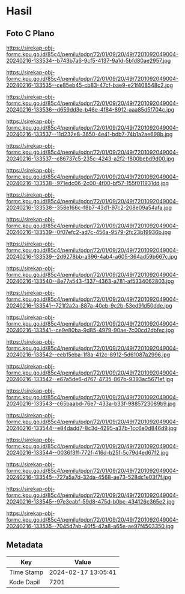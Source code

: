 # Hasil

## Foto C Plano

https://sirekap-obj-formc.kpu.go.id/85c4/pemilu/pdpr/72/01/09/20/49/7201092049004-20240216-133534--b743b7a6-9cf5-4137-9a1d-5bfd80ae2957.jpg

https://sirekap-obj-formc.kpu.go.id/85c4/pemilu/pdpr/72/01/09/20/49/7201092049004-20240216-133535--ce85eb45-cb83-47cf-bae9-e21f408548c2.jpg

https://sirekap-obj-formc.kpu.go.id/85c4/pemilu/pdpr/72/01/09/20/49/7201092049004-20240216-133536--d659dd3e-b46e-4f84-8912-aaa85d5f704c.jpg

https://sirekap-obj-formc.kpu.go.id/85c4/pemilu/pdpr/72/01/09/20/49/7201092049004-20240216-133537--11d232e8-3650-4e41-bdb7-74b1a2ae698b.jpg

https://sirekap-obj-formc.kpu.go.id/85c4/pemilu/pdpr/72/01/09/20/49/7201092049004-20240216-133537--c86737c5-235c-4243-a2f2-f800bebd9d00.jpg

https://sirekap-obj-formc.kpu.go.id/85c4/pemilu/pdpr/72/01/09/20/49/7201092049004-20240216-133538--971edc06-2c00-4f00-bf57-155f011931dd.jpg

https://sirekap-obj-formc.kpu.go.id/85c4/pemilu/pdpr/72/01/09/20/49/7201092049004-20240216-133538--358e166c-f8b7-43d1-97c2-208e09a54afa.jpg

https://sirekap-obj-formc.kpu.go.id/85c4/pemilu/pdpr/72/01/09/20/49/7201092049004-20240216-133539--0f07efc2-ad7c-456a-9579-2fc23b19936b.jpg

https://sirekap-obj-formc.kpu.go.id/85c4/pemilu/pdpr/72/01/09/20/49/7201092049004-20240216-133539--2d9278bb-a396-4ab4-a605-364ad59b667c.jpg

https://sirekap-obj-formc.kpu.go.id/85c4/pemilu/pdpr/72/01/09/20/49/7201092049004-20240216-133540--8e77a543-f337-4363-a781-af5334062803.jpg

https://sirekap-obj-formc.kpu.go.id/85c4/pemilu/pdpr/72/01/09/20/49/7201092049004-20240216-133541--721f2a2a-887a-40eb-9c2b-53ed91d50dde.jpg

https://sirekap-obj-formc.kpu.go.id/85c4/pemilu/pdpr/72/01/09/20/49/7201092049004-20240216-133541--ce9e80ba-9d85-4979-90ae-7c00cd2dbfec.jpg

https://sirekap-obj-formc.kpu.go.id/85c4/pemilu/pdpr/72/01/09/20/49/7201092049004-20240216-133542--eeb15eba-1f8a-412c-8912-5d61087a2996.jpg

https://sirekap-obj-formc.kpu.go.id/85c4/pemilu/pdpr/72/01/09/20/49/7201092049004-20240216-133542--e67a5de6-d767-4735-867b-9393ac5671ef.jpg

https://sirekap-obj-formc.kpu.go.id/85c4/pemilu/pdpr/72/01/09/20/49/7201092049004-20240216-133543--c65baabd-76e7-433a-b33f-9885723089b9.jpg

https://sirekap-obj-formc.kpu.go.id/85c4/pemilu/pdpr/72/01/09/20/49/7201092049004-20240216-133544--e84dadd7-8c3d-4295-a37b-1cc6e0d846d9.jpg

https://sirekap-obj-formc.kpu.go.id/85c4/pemilu/pdpr/72/01/09/20/49/7201092049004-20240216-133544--0036f3ff-772f-416d-b25f-5c79d4ed67f2.jpg

https://sirekap-obj-formc.kpu.go.id/85c4/pemilu/pdpr/72/01/09/20/49/7201092049004-20240216-133545--727a5a7d-32da-4568-ae73-528dc1e03f7f.jpg

https://sirekap-obj-formc.kpu.go.id/85c4/pemilu/pdpr/72/01/09/20/49/7201092049004-20240216-133545--97e3eabf-59d8-475d-b0bc-434126c365e2.jpg

https://sirekap-obj-formc.kpu.go.id/85c4/pemilu/pdpr/72/01/09/20/49/7201092049004-20240216-133535--7045d7ab-40f5-42a8-a65e-ae97f4503350.jpg


## Metadata

| Key        | Value               |
| ---------- | ------------------- |
| Time Stamp | 2024-02-17 13:05:41 |
| Kode Dapil | 7201                |



